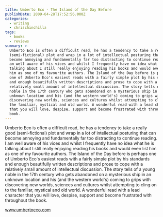 ```yaml
---
title: Umberto Eco - The Island of the Day Before
publishDate: 2009-04-28T17:52:56.000Z
categories:
  - writing
  - chrischinchilla
tags:
  - books
  - reviews
summary: >-
  Umberto Eco is often a difficult read, he has a tendency to take a really good
  (semi-fictional) plot and wrap in a lot of intellectual posturing that can
  become annoying and fundamentally far too distracting to continue reading. I
  am well aware of his vices and whilst I frequently have no idea what he is
  talking about I still really enjoying reading his books and would even list
  him as one of my favourite authors. The Island of the Day before is perhaps
  one of Umberto Eco's easiest reads with a fairly simple plot by his standards
  and enough beautifully written descriptions and prose to cope with a
  relatively small amount of intellectual discussion. The story tells of a young
  noble in the 17th century who gets abandoned on a mysterious ship in an
  unknown location and his (and the western world's) coming to grips with
  discovering new worlds, sciences and cultures whilst attempting to cling on to
  the familiar, mystical and old world. A wonderful read with a lead character
  that you will love, despise, support and become frustrated with throughout the
  book.
---
```


Umberto Eco is often a difficult read, he has a tendency to take a really good (semi-fictional) plot and wrap in a lot of intellectual posturing that can become annoying and fundamentally far too distracting to continue reading. I am well aware of his vices and whilst I frequently have no idea what he is talking about I still really enjoying reading his books and would even list him as one of my favourite authors. The Island of the Day before is perhaps one of Umberto Eco's easiest reads with a fairly simple plot by his standards and enough beautifully written descriptions and prose to cope with a relatively small amount of intellectual discussion. The story tells of a young noble in the 17th century who gets abandoned on a mysterious ship in an unknown location and his (and the western world's) coming to grips with discovering new worlds, sciences and cultures whilst attempting to cling on to the familiar, mystical and old world. A wonderful read with a lead character that you will love, despise, support and become frustrated with throughout the book.

<a href=https://www.umbertoeco.com>www.umbertoeco.com</a>
